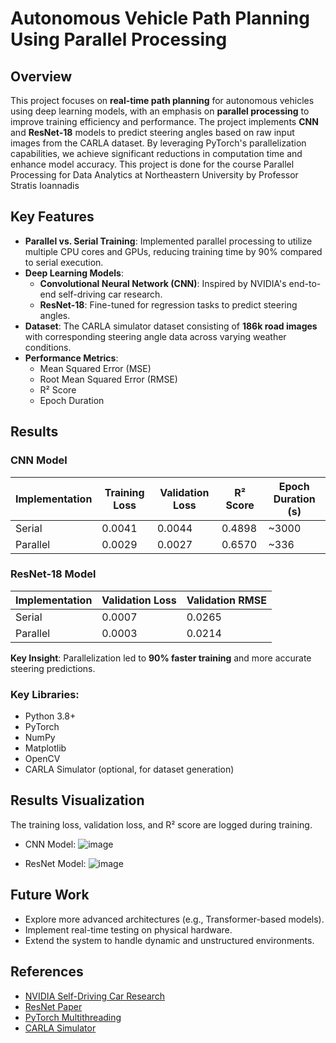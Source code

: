 # Autonomous Vehicle Path Planning Using Parallel Processing

## Overview
This project focuses on **real-time path planning** for autonomous vehicles using deep learning models, with an emphasis on **parallel processing** to improve training efficiency and performance. The project implements **CNN** and **ResNet-18** models to predict steering angles based on raw input images from the CARLA dataset. By leveraging PyTorch's parallelization capabilities, we achieve significant reductions in computation time and enhance model accuracy. This project is done for the course Parallel Processing for Data Analytics at Northeastern University by Professor Stratis Ioannadis

## Key Features
- **Parallel vs. Serial Training**: Implemented parallel processing to utilize multiple CPU cores and GPUs, reducing training time by 90% compared to serial execution.
- **Deep Learning Models**:
  - **Convolutional Neural Network (CNN)**: Inspired by NVIDIA's end-to-end self-driving car research.
  - **ResNet-18**: Fine-tuned for regression tasks to predict steering angles.
- **Dataset**: The CARLA simulator dataset consisting of **186k road images** with corresponding steering angle data across varying weather conditions.
- **Performance Metrics**:
  - Mean Squared Error (MSE)
  - Root Mean Squared Error (RMSE)
  - R² Score
  - Epoch Duration

## Results
### CNN Model
| Implementation | Training Loss | Validation Loss | R² Score | Epoch Duration (s) |
|-----------------|--------------|-----------------|----------|-------------------|
| Serial         | 0.0041       | 0.0044          | 0.4898   | ~3000             |
| Parallel       | 0.0029       | 0.0027          | 0.6570   | ~336              |

### ResNet-18 Model
| Implementation | Validation Loss | Validation RMSE |
|-----------------|-----------------|-----------------|
| Serial         | 0.0007          | 0.0265          |
| Parallel       | 0.0003          | 0.0214          |

**Key Insight**: Parallelization led to **90% faster training** and more accurate steering predictions.


### Key Libraries:
- Python 3.8+
- PyTorch
- NumPy
- Matplotlib
- OpenCV
- CARLA Simulator (optional, for dataset generation)


## Results Visualization
The training loss, validation loss, and R² score are logged during training.
- CNN Model:
![image](https://github.com/user-attachments/assets/c84d708d-06aa-4620-9b8d-c0ede30994cd)

- ResNet Model:
![image](https://github.com/user-attachments/assets/1f3eab43-75a3-4a71-9533-5d0149927d3f)




## Future Work
- Explore more advanced architectures (e.g., Transformer-based models).
- Implement real-time testing on physical hardware.
- Extend the system to handle dynamic and unstructured environments.

## References
- [NVIDIA Self-Driving Car Research](https://arxiv.org/pdf/1604.07316)
- [ResNet Paper](https://arxiv.org/abs/1512.03385)
- [PyTorch Multithreading](https://pytorch.org/docs/stable/notes/cpu_threading_torchscript_inference.html)
- [CARLA Simulator](https://carla.org/)
